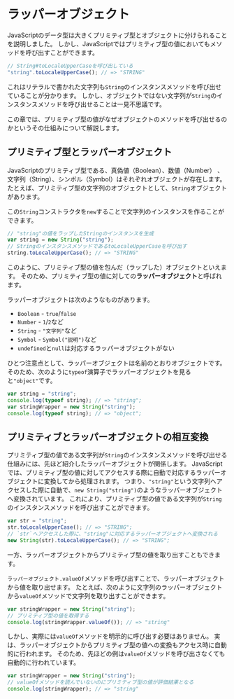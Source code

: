 # ラッパーオブジェクト

JavaScriptのデータ型は大きくプリミティブ型とオブジェクトに分けられることを説明しました。
しかし、JavaScriptではプリミティブ型の値においてもメソッドを呼び出すことができます。

```js
// String#toLocaleUpperCaseを呼び出している
"string".toLocaleUpperCase(); // => "STRING"
```

これはリテラルで書かれた文字列も`String`のインスタンスメソッドを呼び出せていることが分かります。
しかし、オブジェクトではない文字列が`String`のインスタンスメソッドを呼び出せることは一見不思議です。

この章では、プリミティブ型の値がなぜオブジェクトのメソッドを呼び出せるのかというその仕組みについて解説します。

## プリミティブ型とラッパーオブジェクト

<!--　textlint-disable preset-ja-technical-writing/max-ten -->

JavaScriptのプリミティブ型である、真偽値（Boolean）、数値（Number） 、文字列（String）、シンボル（Symbol）はそれぞれオブジェクトが存在します。たとえば、プリミティブ型の文字列のオブジェクトとして、`String`オブジェクトがあります。

この`String`コンストラクタを`new`することで文字列のインスタンスを作ることができます。

<!-- textlint-enable -->

```js
// "string"の値をラップしたStringのインスタンスを生成
var string = new String("string");
// StringのインスタンスメソッドであるtoLocaleUpperCaseを呼び出す
string.toLocaleUpperCase(); // => "STRING"
```

このように、プリミティブ型の値を包んだ（ラップした）オブジェクトといえます。
そのため、プリミティブ型の値に対しての**ラッパーオブジェクト**と呼ばれます。

ラッパーオブジェクトは次のようなものがあります。

- `Boolean` - `true`/`false`
- `Number` - `1`/`2`など
- `String` - `"文字列"`など
- `Symbol` - `Symbol("説明")`など
- `undefined`と`null`は対応するラッパーオブジェクトがない

ひとつ注意点として、ラッパーオブジェクトは名前のとおりオブジェクトです。
そのため、次のように`typeof`演算子でラッパーオブジェクトを見ると`"object"`です。

```js
var string = "string";
console.log(typeof string); // => "string";
var stringWrapper = new String("string");
console.log(typeof string); // => "object";
```

## プリミティブとラッパーオブジェクトの相互変換

プリミティブ型の値である文字列が`String`のインスタンスメソッドを呼び出せる仕組みには、先ほど紹介したラッパーオブジェクトが関係します。
JavaScriptでは、プリミティブ型の値に対してアクセスする際に自動で対応するラッパーオブジェクトに変換してから処理されます。
つまり、`"string"`という文字列へアクセスした際に自動で、`new String("string")`のようなラッパーオブジェクトへ変換されています。
これにより、プリミティブ型の値である文字列が`String`のインスタンスメソッドを呼び出すことができます。

```js
var str = "string";
str.toLocaleUpperCase(); // => "STRING";
// `str`へアクセスした際に、"string"に対応するラッパーオブジェクトへ変換される
new String(str).toLocaleUpperCase(); // => "STRING";
```

一方、ラッパーオブジェクトからプリミティブ型の値を取り出すこともできます。

`ラッパーオブジェクト.valueOf`メソッドを呼び出すことで、ラッパーオブジェクトから値を取り出せます。
たとえば、次のように文字列のラッパーオブジェクトから`valueOf`メソッドで文字列を取り出すことができます。

```js
var stringWrapper = new String("string");
// プリミティブ型の値を取得する
console.log(stringWrapper.valueOf()); // => "string"
```

しかし、実際には`valueOf`メソッドを明示的に呼び出す必要はありません。
実は、ラッパーオブジェクトからプリミティブ型の値への変換もアクセス時に自動的に行われます。
そのため、先ほどの例は`valueOf`メソッドを呼び出さなくても自動的に行われています。

```js
var stringWrapper = new String("string");
// valueOfメソッドを読んでいないのにプリミティブ型の値が評価結果となる
console.log(stringWrapper); // => "string"
```